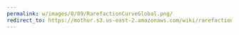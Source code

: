 ```yaml
---
permalink: w/images/8/89/RarefactionCurveGlobal.png/
redirect_to: https://mothur.s3.us-east-2.amazonaws.com/wiki/rarefactioncurveglobal.png
---
```



